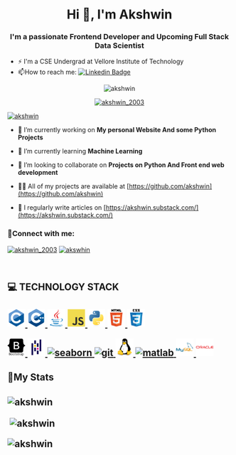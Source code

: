 


<h1 align="center">Hi 👋, I'm Akshwin</h1>
<h3 align="center">I'm a passionate Frontend Developer and Upcoming Full Stack Data Scientist </h3>

- :zap: I'm a CSE Undergrad at Vellore Institute of Technology
- :mailbox:How to reach me: [![Linkedin Badge](https://img.shields.io/badge/-linkedin-blue?style=flat&logo=Linkedin&logoColor=white)](https://www.linkedin.com/in/akshwin-t-681395219)
    
<p align="center"> <img src="https://komarev.com/ghpvc/?username=akshwin&label=Profile%20views&color=0e75b6&style=flat" alt="akshwin" /> </p>


<p align="center"> <a href="https://twitter.com/akshwin_2003" target="blank"><img src="https://img.shields.io/twitter/follow/akshwin_2003?logo=twitter&style=for-the-badge" alt="akshwin_2003" /></a> </p>

<p align="left"> <a href="https://github.com/ryo-ma/github-profile-trophy"><img src="https://github-profile-trophy.vercel.app/?username=akshwin" alt="akshwin" /></a> </p>

- 🔭 I’m currently working on **My personal Website And some Python Projects**

- 🌱 I’m currently learning **Machine Learning**

- 👯 I’m looking to collaborate on **Projects on Python And Front end web development**

- 👨‍💻 All of my projects are available at [https://github.com/akshwin](https://github.com/akshwin)

- 📝 I regularly write articles on [https://akshwin.substack.com/](https://akshwin.substack.com/)

<h3 align="left">📱Connect with me:</h3>
<p align="left">
<a href="https://twitter.com/akshwin_2003" target="blank"><img align="center" src="https://raw.githubusercontent.com/rahuldkjain/github-profile-readme-generator/master/src/images/icons/Social/twitter.svg" alt="akshwin_2003" height="30" width="40" /></a>
<a href="https://linkedin.com/in/akswhin" target="blank"><img align="center" src="https://raw.githubusercontent.com/rahuldkjain/github-profile-readme-generator/master/src/images/icons/Social/linked-in-alt.svg" alt="akswhin" height="30" width="40" /></a>
</p>

<br>
<h2 align="left"> 💻 TECHNOLOGY STACK <h2>

<a href="https://www.cprogramming.com/" target="_blank" rel="noreferrer"> <img src="https://raw.githubusercontent.com/devicons/devicon/master/icons/c/c-original.svg" alt="c" width="40" height="40"/> </a> <a href="https://www.w3schools.com/cpp/" target="_blank" rel="noreferrer"> <img src="https://raw.githubusercontent.com/devicons/devicon/master/icons/cplusplus/cplusplus-original.svg" alt="cplusplus" width="40" height="40"/> </a> <a href="https://www.java.com" target="_blank" rel="noreferrer"> <img src="https://raw.githubusercontent.com/devicons/devicon/master/icons/java/java-original.svg" alt="java" width="40" height="40"/> </a> <a href="https://developer.mozilla.org/en-US/docs/Web/JavaScript" target="_blank" rel="noreferrer"> <img src="https://raw.githubusercontent.com/devicons/devicon/master/icons/javascript/javascript-original.svg" alt="javascript" width="40" height="40"/> </a>  <a href="https://www.python.org" target="_blank" rel="noreferrer"> <img src="https://raw.githubusercontent.com/devicons/devicon/master/icons/python/python-original.svg" alt="python" width="40" height="40"/> </a> </a> <a href="https://www.w3.org/html/" target="_blank" rel="noreferrer"> <img src="https://raw.githubusercontent.com/devicons/devicon/master/icons/html5/html5-original-wordmark.svg" alt="html5" width="40" height="40"/> </a><a href="https://www.w3schools.com/css/" target="_blank" rel="noreferrer"> <img src="https://raw.githubusercontent.com/devicons/devicon/master/icons/css3/css3-original-wordmark.svg" alt="css3" width="40" height="40"/></a><p align="left"><a href="https://getbootstrap.com" target="_blank" rel="noreferrer"> <img src="https://raw.githubusercontent.com/devicons/devicon/master/icons/bootstrap/bootstrap-plain-wordmark.svg" alt="bootstrap" width="40" height="40"/> </a>
<a href="https://pandas.pydata.org/" target="_blank" rel="noreferrer"> <img src="https://raw.githubusercontent.com/devicons/devicon/2ae2a900d2f041da66e950e4d48052658d850630/icons/pandas/pandas-original.svg" alt="pandas" width="40" height="40"/> </a> <a href="https://seaborn.pydata.org/" target="_blank" rel="noreferrer"> <img src="https://seaborn.pydata.org/_images/logo-mark-lightbg.svg" alt="seaborn" width="40" height="40"/> </a> </a><a href="https://git-scm.com/" target="_blank" rel="noreferrer"> <img src="https://www.vectorlogo.zone/logos/git-scm/git-scm-icon.svg" alt="git" width="40" height="40"/> <a href="https://www.linux.org/" target="_blank" rel="noreferrer"> <img src="https://raw.githubusercontent.com/devicons/devicon/master/icons/linux/linux-original.svg" alt="linux" width="40" height="40"/> </a> <a href="https://www.mathworks.com/" target="_blank" rel="noreferrer"> <img src="https://upload.wikimedia.org/wikipedia/commons/2/21/Matlab_Logo.png" alt="matlab" width="40" height="40"/> </a><a href="https://www.mysql.com/" target="_blank" rel="noreferrer"> <img src="https://raw.githubusercontent.com/devicons/devicon/master/icons/mysql/mysql-original-wordmark.svg" alt="mysql" width="40" height="40"/> </a> <a href="https://www.oracle.com/" target="_blank" rel="noreferrer"> <img src="https://raw.githubusercontent.com/devicons/devicon/master/icons/oracle/oracle-original.svg" alt="oracle" width="40" height="40"/> </a>


<h2 align="left"> 📃My Stats <h2>
<p><img align="center" src="https://github-readme-streak-stats.herokuapp.com/?user=akshwin&" alt="akshwin" /></p>

<p>&nbsp;<img align="center" src="https://github-readme-stats.vercel.app/api?username=akshwin&show_icons=true&locale=en" alt="akshwin" /></p>

<p><img align="left" src="https://github-readme-stats.vercel.app/api/top-langs?username=akshwin&show_icons=true&locale=en&layout=compact" alt="akshwin" /></p>

<br>
</div>
